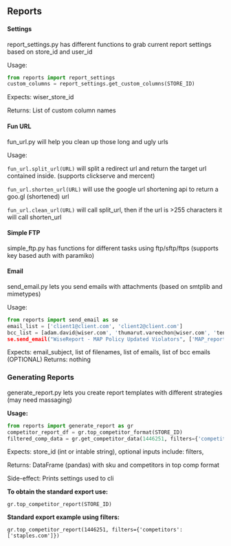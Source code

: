 
## Reports

####  Settings

report_settings.py has different functions to grab current report settings based on store_id and user_id

Usage:
```py
from reports import report_settings
custom_columns = report_settings.get_custom_columns(STORE_ID)
```
Expects: wiser_store_id

Returns: List of custom column names

#### Fun URL

fun_url.py will help you clean up those long and ugly urls

Usage:

`fun_url.split_url(URL)` will split a redirect url and return the target url contained inside. (supports clickserve and mercent)

`fun_url.shorten_url(URL)` will use the google url shortening api to return a goo.gl (shortened) url

`fun_url.clean_url(URL)` will call split_url, then if the url is >255 characters it will call shorten_url

####  Simple FTP

simple_ftp.py has functions for different tasks using ftp/sftp/ftps (supports key based auth with paramiko)

####  Email

send_email.py lets you send emails with attachments (based on smtplib and mimetypes)

Usage:
```py
from reports import send_email as se
email_list = ['client1@client.com', 'client2@client.com']
bcc_list = [adam.david@wiser.com', 'thumarut.vareechon@wiser.com', 'tenzin.wangdhen@wiser.com']
se.send_email("WiseReport - MAP Policy Updated Violators", ['MAP_report1.csv', 'MAP_report2.csv'], email_list, bcc_list)
```
Expects: email_subject, list of filenames, list of emails, list of bcc emails (OPTIONAL)
Returns: nothing


###  Generating Reports

generate_report.py lets you create report templates with different strategies (may need massaging)

**Usage:**
```py
from reports import generate_report as gr
competitor_report_df = gr.top_competitor_format(STORE_ID)
filtered_comp_data = gr.get_competitor_data(1446251, filters={'competitors': ["staples.com", "office"], 'brands': ["zep"]})
```
Expects: store_id (int or intable string), optional inputs include: filters,

Returns: DataFrame (pandas) with sku and competitors in top comp format

Side-effect: Prints settings used to cli

**To obtain the standard export use:**
```
gr.top_competitor_report(STORE_ID)
```
**Standard export example using filters:**
```
gr.top_competitor_report(1446251, filters={'competitors': ['staples.com']})
```


